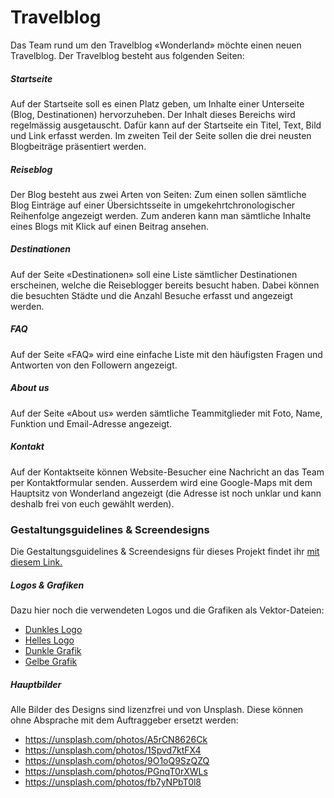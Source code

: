 # Travelblog
Das Team rund um den Travelblog «Wonderland» möchte einen neuen Travelblog. Der Travelblog besteht aus folgenden Seiten:

##### Startseite
Auf der Startseite soll es einen Platz geben, um Inhalte einer Unterseite (Blog, Destinationen) hervorzuheben. Der Inhalt dieses Bereichs wird regelmässig ausgetauscht. Dafür kann auf der Startseite ein Titel, Text, Bild und Link erfasst werden. Im zweiten Teil der Seite sollen die drei neusten Blogbeiträge präsentiert werden.

##### Reiseblog
Der Blog besteht aus zwei Arten von Seiten:  Zum einen sollen sämtliche Blog Einträge auf einer Übersichtsseite in umgekehrtchronologischer Reihenfolge angezeigt werden. Zum anderen kann man sämtliche Inhalte eines Blogs mit Klick auf einen Beitrag ansehen.

##### Destinationen
Auf der Seite «Destinationen» soll eine Liste sämtlicher Destinationen erscheinen, welche die Reiseblogger bereits besucht haben. Dabei können die besuchten Städte und die Anzahl Besuche erfasst und angezeigt werden.

##### FAQ
Auf der Seite «FAQ» wird eine einfache Liste mit den häufigsten Fragen und Antworten von den Followern angezeigt.

##### About us
Auf der Seite «About us» werden sämtliche Teammitglieder mit Foto, Name, Funktion und Email-Adresse angezeigt.

##### Kontakt
Auf der Kontaktseite können Website-Besucher eine Nachricht an das Team per Kontaktformular senden. Ausserdem wird eine Google-Maps mit dem Hauptsitz von Wonderland angezeigt (die Adresse ist noch unklar und kann deshalb frei von euch gewählt werden).

### Gestaltungsguidelines & Screendesigns
Die Gestaltungsguidelines & Screendesigns für dieses Projekt findet ihr [mit diesem Link.](https://xd.adobe.com/view/a5450c6d-2c14-4b17-5713-3f7bbc99351b-d374/?fullscreen&hints=off)

##### Logos & Grafiken
Dazu hier noch die verwendeten Logos und die Grafiken als Vektor-Dateien:

* [Dunkles Logo](src/logo_dark.svg)
* [Helles Logo](src/logo_white.svg)
* [Dunkle Grafik](src/figure_dark.svg)
* [Gelbe Grafik](src/figure_yellow.svg)

##### Hauptbilder
Alle Bilder des Designs sind lizenzfrei und von Unsplash. Diese können ohne Absprache mit dem Auftraggeber ersetzt werden:

* https://unsplash.com/photos/A5rCN8626Ck
* https://unsplash.com/photos/1Spvd7ktFX4
* https://unsplash.com/photos/9O1oQ9SzQZQ
* https://unsplash.com/photos/PGnqT0rXWLs
* https://unsplash.com/photos/fb7yNPbT0l8